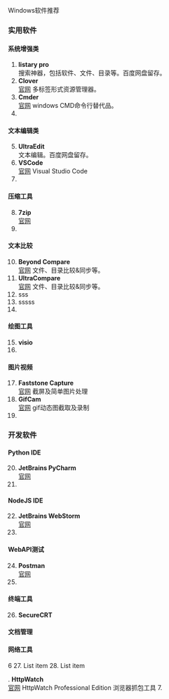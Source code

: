 Windows软件推荐
### 实用软件
#### 系统增强类
 1. **listary pro**  
 搜索神器，包括软件、文件、目录等。百度网盘留存。
 2. **Clover**  
 [官网](http://cn.ejie.me/) 多标签形式资源管理器。
 3. **Cmder**  
[官网](http://cmder.net/) windows CMD命令行替代品。
 4.    
#### 文本编辑类
 5.  **UltraEdit**  
文本编辑。百度网盘留存。
 6. **VSCode**  
[官网](https://code.visualstudio.com/) Visual Studio Code
 7. 
#### 压缩工具
 8. **7zip**  
[官网](https://www.7-zip.org/)
 9. 
#### 文本比较
 10. **Beyond Compare**  
[官网](https://www.scootersoftware.com/) 文件、目录比较&同步等。
 11. **UltraCompare**  
[官网](https://www.ultraedit.com/products/ultracompare/) 文件、目录比较&同步等。
 12. sss
 13. sssss
 14. 
#### 绘图工具
 15. **visio**
 16. 
#### 图片视频
 17. **Faststone Capture**  
[官网](http://www.faststone.org/)  截屏及简单图片处理
 18. **GifCam**  
[官网](http://blog.bahraniapps.com/gifcam/) gif动态图截取及录制
 19. 
### 开发软件
#### Python IDE
 20. **JetBrains  PyCharm**   
[官网](https://www.jetbrains.com/pycharm/)
 21. 
 #### NodeJS IDE
 22.  **JetBrains WebStorm**  
[官网](https://www.jetbrains.com/webstorm/)
 23. 
 #### WebAPI测试
 24. **Postman**  
 [官网]()
 25. 
 #### 终端工具
 26. **SecureCRT**  
 
 #### 文档管理
 #### 网络工具
 6
 27. List item
 28. List item

. **HttpWatch**  
 [官网](https://www.httpwatch.com/) HttpWatch Professional Edition 浏览器抓包工具
 7. 

<!--stackedit_data:
eyJoaXN0b3J5IjpbMTIyNDIzMjgzLC0xMzc5OTg0NjY0XX0=
-->